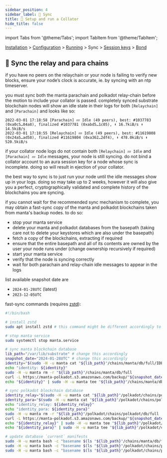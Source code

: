 ```yaml
---
sidebar_position: 4
sidebar_label: 🤝 Sync
title: 🚄 Setup and run a Collator
hide_title: false
---
```


import Tabs from '@theme/Tabs';
import TabItem from '@theme/TabItem';

[Installation](installation) > [Configuration](configuration) > [Running](running) > Sync > [Session keys](keys) > [Bond](bond)

## 🤝 Sync the relay and para chains

if you have no peers on the relaychain or your node is failing to verify new blocks, ensure your node’s clock is accurate, ie. by syncing with an ntp timeserver.

you must sync both the manta parachain and polkadot relay-chain before the motion to include your collator is passed. completely synced substrate blockchain nodes will show an idle state in their logs for both `[Relaychain]` and `[Parachain]` and looks like so:

```shell=
2022-03-01 17:18:58 [Parachain] 💤 Idle (49 peers), best: #1037783 (0xa0c5…04a8), finalized #1037781 (0xabd5…1c05), ⬇ 16.7kiB/s ⬆ 14.5kiB/s
2022-03-01 17:18:55 [Relaychain] 💤 Idle (49 peers), best: #11619808 (0x24a5…ad58), finalized #11619804 (0xa362…2df4), ⬇ 478.0kiB/s ⬆ 520.5kiB/s
```

if your collator node logs do not contain both `[Relaychain] 💤 Idle` and `[Parachain] 💤 Idle` messages, your node is still syncing. do not bind a collator account to an aura session key for a node whose sync is incomplete. doing so will result in ejection of your collator.

the best way to sync is to just run your node until the idle messages show up in your logs. doing so may take up to 2 weeks, however it will also give you a perfect, cryptographically validated and complete history of the blockchains you are syncing.

if you cannot wait for the recommended sync mechanism to complete, you may obtain a fast-sync copy of the manta and polkadot blockchains taken from manta's backup nodes. to do so:
- stop your manta service
- delete your manta and polkadot databases from the basepath (taking care not to delete your keystores which are also under the basepath)
- fetch a copy of the blockchains, extracting if required
- ensure that the entire basepath and all of its contents are owned by the user your node runs under (change ownership recursively if required)
- start your manta service
- verify that the node is syncing correctly
- wait for both parachain and relay-chain idle messages to appear in the logs

list available snapshot date are
* `2024-01-28UTC` (latest)
* `2023-12-05UTC`

fast-sync commands (requires [zstd](https://github.com/facebook/zstd)):
```bash
#!/bin/bash

# install zstd
sudo apt install zstd # this command might be different accordingly to your distro

# stop manta service
sudo systemctl stop manta.service

# sync manta blockchain database
lib_path="/var/lib/substrate" # change this accordingly
snapshot_date="2024-01-28UTC" # change this accordingly
identity="$(sudo -H -u manta cat "${lib_path}"/chains/manta/db/full/IDENTITY)"
echo "identity: ${identity}"
sudo -H -u manta rm -r "${lib_path}"/chains/manta/db/full
curl -L https://manta-polkadot.s3.amazonaws.com/backup/"${snapshot_date}"/manta.tar.zst | sudo -H -u manta tar --zstd -C "${lib_path}"/chains/manta -xv
echo "${identity}" | sudo -H -u manta tee "${lib_path}"/chains/manta/db/full/IDENTITY

# sync polkadot blockchain database
identity_relay="$(sudo -H -u manta cat "${lib_path}"/polkadot/chains/polkadot/db/full/IDENTITY)"
identity_para="$(sudo -H -u manta cat "${lib_path}"/polkadot/chains/polkadot/db/full/parachains/db/IDENTITY)"
echo "identity_relay: ${identity_relay}"
echo "identity_para: ${identity_para}"
sudo -H -u manta rm -r "${lib_path}"/polkadot/chains/polkadot/db/full
curl -L https://manta-polkadot.s3.amazonaws.com/backup/"${snapshot_date}"/manta-polkadot.tar.zst | sudo -H -u manta tar --zstd -C "${lib_path}"/polkadot/chains/polkadot -xv
echo "${identity_relay}" | sudo -H -u manta tee "${lib_path}"/polkadot/chains/polkadot/db/full/IDENTITY
echo "${identity_para}" | sudo -H -u manta tee "${lib_path}"/polkadot/chains/polkadot/db/full/parachains/db/IDENTITY

# update database `current` manifests
sudo -H -u manta bash -c "basename $(ls "${lib_path}"/chains/manta/db/full/MANIFEST-*) > \"${lib_path}\"/chains/manta/db/full/CURRENT"
sudo -H -u manta bash -c "basename $(ls "${lib_path}"/polkadot/chains/polkadot/db/full/MANIFEST-*) > \"${lib_path}\"/polkadot/chains/polkadot/db/full/CURRENT"
sudo -H -u manta bash -c "basename $(ls "${lib_path}"/polkadot/chains/polkadot/db/full/parachains/db/MANIFEST-*) > \"${lib_path}\"/polkadot/chains/polkadot/db/full/parachains/db/CURRENT"
```
